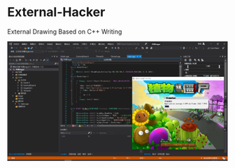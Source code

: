 # External-Hacker
 External Drawing Based on C++ Writing


![Image text](https://github.com/PlaneJun/ExternalHacker/blob/master/1.png)

